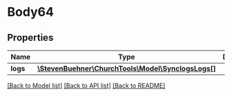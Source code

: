 # Body64

## Properties
Name | Type | Description | Notes
------------ | ------------- | ------------- | -------------
**logs** | [**\StevenBuehner\ChurchTools\Model\SynclogsLogs[]**](SynclogsLogs.md) |  | 

[[Back to Model list]](../../README.md#documentation-for-models) [[Back to API list]](../../README.md#documentation-for-api-endpoints) [[Back to README]](../../README.md)

